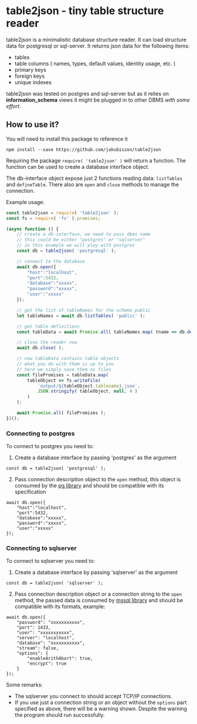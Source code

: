 # table2json - tiny table structure reader
table2json is a minimalistic database structure reader. It can load structure data for postgresql or sql-server. It returns json data for the following items:

* tables
* table columns ( names, types, default values, identity usage, etc. )
* primary keys
* foreign keys
* unique indexes

table2json was tested on postgres and sql-server but as it relies on **information_schema** views it might be plugged in to other DBMS *with some effort*.

## How to use it?
You will need to install this package to reference it
```
npm install --save https://github.com/jakubiszon/table2json
```
Requiring the package `require( 'table2json' )` will return a function. The function can be used to create a database interface object.

The db-interface object expose just 2 functions reading data: `listTables` and `defineTable`. There also are `open` and `close` methods to manage the connection.

Example usage:
```js
const table2json = require( 'table2json' );
const fs = require( 'fs' ).promises;

(async function () {
	// create a db-interface, we need to pass dbms name
	// this could be either "postgres" or "sqlserver"
	// in this example we will play with postgres
	const db = table2json( 'postgresql' );

	// connect to the database
	await db.open({
		"host":"localhost",
		"port":5432,
		"database":"xxxxx",
		"password":"xxxxx",
		"user":"xxxxx"
	});

	// get the list of tableNames for the schema public
	let tableNames = await db.listTables( 'public' );

	// get table definitions
	const tableData = await Promise.all( tableNames.map( tname => db.defineTable( 'public', tname) ) );

	// close the reader now
	await db.close( );

	// now tableData contains table objects
	// what you do with them is up to you
	// here we simply save them as files
	const filePromises = tableData.map(
		tableObject => fs.writeFile(
			`output/${tableObject.tablename}.json`,
			JSON.stringify( tableObject, null, 4 )
		)
	);

	await Promise.all( filePromises );
})();
```

### Connecting to postgres
To connect to postgres you need to:
  1. Create a database interface by passing 'postgres' as the argument
```JS
const db = table2json( 'postgresql' );
```
  2. Pass connection description object to the `open` method, this object is consumed by the [pg library](https://www.npmjs.com/package/pg) and should be compatible with its specification
```JS
await db.open({
	"host":"localhost",
	"port":5432,
	"database":"xxxxx",
	"password":"xxxxx",
	"user":"xxxxx"
});
```

### Connecting to sqlserver
To connect to sqlserver you need to:
  1. Create a database interface by passing 'sqlserver' as the argument
```JS
const db = table2json( 'sqlserver' );
```
  2. Pass connection description object or a connection string to the `open` method, the passed data is consumed by [mssql library](https://www.npmjs.com/package/mssql) and should be compatible with its formats, example:
```JS
await db.open({
	"password": "xxxxxxxxxxx",
	"port": 1433,
	"user": "xxxxxxxxxxx",
	"server": "localhost",
	"database": "xxxxxxxxxxx",
	"stream": false,
	"options": {
		"enableArithAbort": true,
		"encrypt": true
	}
});
```
Some remarks:
 - The sqlserver you connect to should accept TCP/IP connections.
 - If you use just a connection string or an object without the `options` part specified as above, there will be a warning shown. Despite the warning the program should run successfully.
